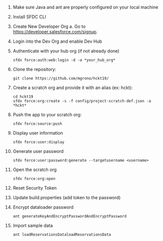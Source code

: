 1. Make sure Java and ant are properly configured on your local machine
1. Install SFDC CLI
1. Create New Developer Org a. Go to https://developer.salesforce.com/signup.
1. Login into the Dev Org and enable Dev Hub

1. Authenticate with your hub org (if not already done)
    ```
    sfdx force:auth:web:login -d -a *your_hub_org*
    ```

1. Clone the repository:
    ```
    git clone https://github.com/mgrono/hckt19/
    ```

1. Create a scratch org and provide it with an alias (ex: hckt):
    ```
    cd hckt19
    sfdx force:org:create -s -f config/project-scratch-def.json -a *hckt*
    ```

1. Push the app to your scratch org:
    ```
    sfdx force:source:push
    ```
    
1. Display user information
    ```
    sfdx force:user:display
    ```
    
1. Generate user password
    ```
    sfdx force:user:password:generate --targetusername <username>
    ```
    
1. Open the scratch org
    ```
    sfdx force:org:open
    ```

1. Reset Security Token
1. Update build.properties (add token to the password)

1. Encrypt dataloader password
    ```
    ant generateKeyAndEncryptPasswordAndEncryptPassword
    ```

1. Import sample data
    ```
    ant loadReservationsDataloadReservationsData
    ```	
